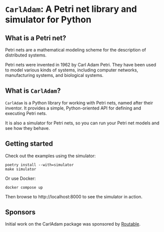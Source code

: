 # `CarlAdam`: A Petri net library and simulator for Python

## What is a Petri net?

Petri nets are a mathematical modeling scheme for the description of distributed systems.

Petri nets were invented in 1962 by Carl Adam Petri.
They have been used to model various kinds of systems, including computer networks, manufacturing systems, and biological systems.

## What is `CarlAdam`?

`CarlAdam` is a Python library for working with Petri nets, named after their inventor.
It provides a simple, Python-oriented API for defining and executing Petri nets.

It is also a simulator for Petri nets, so you can run your Petri net models and see how they behave.

## Getting started

Check out the examples using the simulator:

```shell
poetry install --with=simulator
make simulator
```

Or use Docker:

```shell
docker compose up
```

Then browse to http://localhost:8000 to see the simulator in action.

## Sponsors

Initial work on the CarlAdam package was sponsored by [Routable](https://routable.com/).
